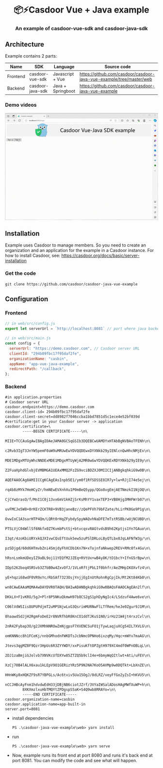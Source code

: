 <h1 align="center" style="border-bottom: none;">📦⚡️Casdoor Vue + Java example</h1>
<h3 align="center">An example of casdoor-vue-sdk and casdoor-java-sdk</h3>

## Architecture

Example contains 2 parts:

| Name     | SDK                | Language         | Source code                                                               |
|----------|--------------------|------------------|---------------------------------------------------------------------------|
| Frontend | casdoor-vue-sdk    | Javascript + Vue | https://github.com/casdoor/casdoor-java-vue-example/tree/master/web       |
| Backend  | casdoor-java-sdk   | Java + Springboot| https://github.com/casdoor/casdoor-java-vue-example                       |

### Demo videos
![normalLogin](./img/login.gif)

## Installation

Example uses Casdoor to manage members. So you need to create an organization and an application for the example in a Casdoor instance. For how to install Casdoor, see: https://casdoor.org/docs/basic/server-installation

### Get the code

```shell
git clone https://github.com/casdoor/casdoor-java-vue-example
```

## Configuration

### Frontend

```js
// in web/src/config.js
export let serverUrl = `http://localhost:8081` // port where java backend runs
```

```js
// in web/src/main.js
const config = {
  serverUrl: "https://demo.casdoor.com", // Casdoor server URL
  clientId: "294b09fbc17f95daf2fe",
  organizationName: "casbin",
  appName: "app-vue-java-example",
  redirectPath: "/callback",
};
```

### Backend

```properties
#in application.properties
# Casdoor server URL
casdoor.endpoint=https://demo.casdoor.com 
casdoor.client-id= 294b09fbc17f95daf2fe
casdoor.client-secret=dd8982f7046ccba1bbd7851d5c1ece4e52bf039d
#certificate:get in your Casdoor server -> application
casdoor.certificate=\
        -----BEGIN CERTIFICATE-----\n\
        MIIE+TCCAuGgAwIBAgIDAeJAMA0GCSqGSIb3DQEBCwUAMDYxHTAbBgNVBAoTFENh\n\
        c2Rvb3IgT3JnYW5pemF0aW9uMRUwEwYDVQQDEwxDYXNkb29yIENlcnQwHhcNMjEx\n\
        MDE1MDgxMTUyWhcNNDExMDE1MDgxMTUyWjA2MR0wGwYDVQQKExRDYXNkb29yIE9y\n\
        Z2FuaXphdGlvbjEVMBMGA1UEAxMMQ2FzZG9vciBDZXJ0MIICIjANBgkqhkiG9w0B\n\
        AQEFAAOCAg8AMIICCgKCAgEAsInpb5E1/ym0f1RfSDSSE8IR7y+lw+RJjI74e5ej\n\
        rq4b8zMYk7HeHCyZr/hmNEwEVXnhXu1P0mBeQ5ypp/QGo8vgEmjAETNmzkI1NjOQ\n\
        CjCYwUrasO/f/MnI1C0j13vx6mV1kHZjSrKsMhYY1vaxTEP3+VB8Hjg3MHFWrb07\n\
        uvFMCJe5W8+0rKErZCKTR8+9VB3janeBz//zQePFVh79bFZate/hLirPK0Go9P1g\n\
        OvwIoC1A3sarHTP4Qm/LQRt0rHqZFybdySpyWAQvhNaDFE7mTstRSBb/wUjNCUBD\n\
        PTSLVjC04WllSf6Nkfx0Z7KvmbPstSj+btvcqsvRAGtvdsB9h62Kptjs1Yn7GAuo\n\
        I3qt/4zoKbiURYxkQJXIvwCQsEftUuk5ew5zuPSlDRLoLByQTLbx0JqLAFNfW3g/\n\
        pzSDjgd/60d6HTmvbZni4SmjdyFhXCDb1Kn7N+xTojnfaNkwep2REV+RMc0fx4Gu\n\
        hRsnLsmkmUDeyIZ9aBL9oj11YEQfM2JZEq+RVtUx+wB4y8K/tD1bcY+IfnG5rBpw\n\
        IDpS262boq4SRSvb3Z7bB0w4ZxvOfJ/1VLoRftjPbLIf0bhfr/AeZMHpIKOXvfz4\n\
        yE+hqzi68wdF0VR9xYc/RbSAf7323OsjYnjjEgInUtRohnRgCpjIk/Mt2Kt84Kb0\n\
        wn8CAwEAAaMQMA4wDAYDVR0TAQH/BAIwADANBgkqhkiG9w0BAQsFAAOCAgEAn2lf\n\
        DKkLX+F1vKRO/5gJ+Plr8P5NKuQkmwH97b8CS2gS1phDyNgIc4/LSdzuf4Awe6ve\n\
        C06lVdWSIis8UPUPdjmT2uMPSNjwLxG3QsrimMURNwFlLTfRem/heJe0Zgur9J1M\n\
        8haawdSdJjH2RgmFoDeE2r8NVRfhbR8KnCO1ddTJKuS1N0/irHz21W4jt4rxzCvl\n\
        2nR42Fybap3O/g2JXMhNNROwZmNjgpsF7XVENCSuFO1jTywLaqjuXCg54IL7XVLG\n\
        omKNNNcc8h1FCeKj/nnbGMhodnFWKDTsJcbNmcOPNHo6ixzqMy/Hqc+mWYv7maAG\n\
        Jtevs3qgMZ8F9Qzr3HpUc6R3ZYYWDY/xxPisuKftOPZgtH979XC4mdf0WPnOBLqL\n\
        2DJ1zaBmjiGJolvb7XNVKcUfDXYw85ZTZQ5b9clI4e+6bmyWqQItlwt+Ati/uFEV\n\
        XzCj70B4lALX6xau1kLEpV9O1GERizYRz5P9NJNA7KoO5AVMp9w0DQTkt+LbXnZE\n\
        HHnWKy8xHQKZF9sR7YBPGLs/Ac6tviv5Ua15OgJ/8dLRZ/veyFfGo2yZsI+hKVU5\n\
        nCCJHBcAyFnm1hdvdwEdH33jDBjNB6ciotJZrf/3VYaIWSalADosHAgMWfXuWP+h\n\
        8XKXmzlxuHbTMQYtZPDgspS5aK+S4Q9wb8RRAYo=\n\
        -----END CERTIFICATE-----
casdoor.organization-name=casbin
casdoor.application-name=app-built-in
server.port=8081
```

- install dependencies

  ```shell
  PS .\casdoor-java-vue-example\web> yarn install
  ```

- run

  ```shell
  PS .\casdoor-java-vue-example\web> yarn serve
  ```

- Now, example runs its front end at port 8080 and runs it's back end at port 8081. You can modify the code and see what will happen.
